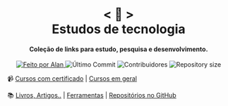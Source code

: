 <h1 align="center">
    < 📜 > <br>
    Estudos de tecnologia
</h1>
    
<h4 align="center">
  Coleção de links para estudo, pesquisa e desenvolvimento.
</h4>

<p align="center">
  <a href="https://github.com/nerd0000">
    <img alt="Feito por Alan" src="https://img.shields.io/badge/made%20by-Alan-8743CC">
  </a>

  <img alt="Último Commit" src="https://img.shields.io/github/last-commit/Nerd0000/Links-de-Estudo">

  <img alt="Contribuidores" src="https://img.shields.io/github/contributors/Nerd0000/Links-de-Estudo">
  
  <img alt="Repository size" src="https://img.shields.io/github/repo-size/Nerd0000/Links-de-Estudo.svg">
</p>

📹 [Cursos com certificado](./src/Certificado.md) | 
[Cursos em geral](./src/Geral.md)

<p></p>

📚 [Livros, Artigos..](./src/Livros.md) |
[Ferramentas](./src/Ferramentas.md) | 
[Repositórios no GitHub](./src/GitHub.md)
